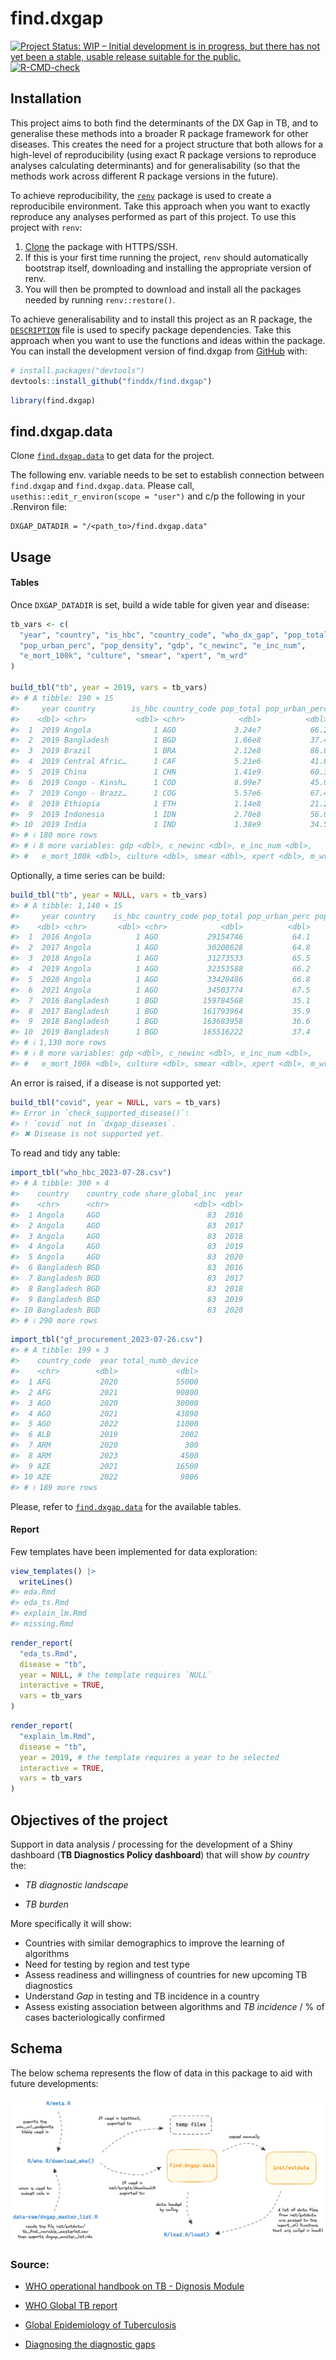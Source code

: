 
<!-- README.md is generated from README.Rmd. Please edit that file -->

# find.dxgap

<!-- badges: start -->

[![Project Status: WIP – Initial development is in progress, but there
has not yet been a stable, usable release suitable for the
public.](https://www.repostatus.org/badges/latest/wip.svg)](https://www.repostatus.org/#wip)
[![R-CMD-check](https://github.com/finddx/find.dxgap/actions/workflows/R-CMD-check.yaml/badge.svg)](https://github.com/finddx/find.dxgap/actions/workflows/R-CMD-check.yaml)
<!-- badges: end -->

## Installation

This project aims to both find the determinants of the DX Gap in TB, and
to generalise these methods into a broader R package framework for other
diseases. This creates the need for a project structure that both allows
for a high-level of reproducibility (using exact R package versions to
reproduce analyses calculating determinants) and for generalisability
(so that the methods work across different R package versions in the
future).

To achieve reproducibility, the
[`renv`](https://rstudio.github.io/renv/articles/renv.html) package is
used to create a reproducibile environment. Take this approach when you
want to exactly reproduce any analyses performed as part of this
project. To use this project with `renv`:

1.  [Clone](https://docs.github.com/en/get-started/getting-started-with-git/about-remote-repositories#cloning-with-https-urls)
    the package with HTTPS/SSH.
2.  If this is your first time running the project, `renv` should
    automatically bootstrap itself, downloading and installing the
    appropriate version of renv.
3.  You will then be prompted to download and install all the packages
    needed by running `renv::restore()`.

To achieve generalisability and to install this project as an R package,
the
[`DESCRIPTION`](https://r-pkgs.org/description.html#sec-description-imports-suggests)
file is used to specify package dependencies. Take this approach when
you want to use the functions and ideas within the package. You can
install the development version of find.dxgap from
[GitHub](https://github.com/) with:

``` r
# install.packages("devtools")
devtools::install_github("finddx/find.dxgap")
```

``` r
library(find.dxgap)
```

## find.dxgap.data

Clone [`find.dxgap.data`](https://github.com/finddx/find.dxgap.data) to
get data for the project.

The following env. variable needs to be set to establish connection
between `find.dxgap` and `find.dxgap.data`. Please call,
`usethis::edit_r_environ(scope = "user")` and c/p the following in your
.Renviron file:

    DXGAP_DATADIR = "/<path_to>/find.dxgap.data"

## Usage

#### Tables

Once `DXGAP_DATADIR` is set, build a wide table for given year and
disease:

``` r
tb_vars <- c(
  "year", "country", "is_hbc", "country_code", "who_dx_gap", "pop_total",
  "pop_urban_perc", "pop_density", "gdp", "c_newinc", "e_inc_num",
  "e_mort_100k", "culture", "smear", "xpert", "m_wrd"
)

build_tbl("tb", year = 2019, vars = tb_vars)
#> # A tibble: 190 × 15
#>     year country        is_hbc country_code pop_total pop_urban_perc pop_density
#>    <dbl> <chr>           <dbl> <chr>            <dbl>          <dbl>       <dbl>
#>  1  2019 Angola              1 AGO             3.24e7           66.2       26.0 
#>  2  2019 Bangladesh          1 BGD             1.66e8           37.4     1272.  
#>  3  2019 Brazil              1 BRA             2.12e8           86.8       25.3 
#>  4  2019 Central Afric…      1 CAF             5.21e6           41.8        8.36
#>  5  2019 China               1 CHN             1.41e9           60.3      150.  
#>  6  2019 Congo - Kinsh…      1 COD             8.99e7           45.0       39.7 
#>  7  2019 Congo - Brazz…      1 COG             5.57e6           67.4       16.3 
#>  8  2019 Ethiopia            1 ETH             1.14e8           21.2      101.  
#>  9  2019 Indonesia           1 IDN             2.70e8           56.0      144.  
#> 10  2019 India               1 IND             1.38e9           34.5      465.  
#> # ℹ 180 more rows
#> # ℹ 8 more variables: gdp <dbl>, c_newinc <dbl>, e_inc_num <dbl>,
#> #   e_mort_100k <dbl>, culture <dbl>, smear <dbl>, xpert <dbl>, m_wrd <dbl>
```

Optionally, a time series can be build:

``` r
build_tbl("tb", year = NULL, vars = tb_vars)
#> # A tibble: 1,140 × 15
#>     year country    is_hbc country_code pop_total pop_urban_perc pop_density
#>    <dbl> <chr>       <dbl> <chr>            <dbl>          <dbl>       <dbl>
#>  1  2016 Angola          1 AGO           29154746           64.1        23.4
#>  2  2017 Angola          1 AGO           30208628           64.8        24.2
#>  3  2018 Angola          1 AGO           31273533           65.5        25.1
#>  4  2019 Angola          1 AGO           32353588           66.2        26.0
#>  5  2020 Angola          1 AGO           33428486           66.8        26.8
#>  6  2021 Angola          1 AGO           34503774           67.5        27.7
#>  7  2016 Bangladesh      1 BGD          159784568           35.1      1228. 
#>  8  2017 Bangladesh      1 BGD          161793964           35.9      1243. 
#>  9  2018 Bangladesh      1 BGD          163683958           36.6      1257. 
#> 10  2019 Bangladesh      1 BGD          165516222           37.4      1272. 
#> # ℹ 1,130 more rows
#> # ℹ 8 more variables: gdp <dbl>, c_newinc <dbl>, e_inc_num <dbl>,
#> #   e_mort_100k <dbl>, culture <dbl>, smear <dbl>, xpert <dbl>, m_wrd <dbl>
```

An error is raised, if a disease is not supported yet:

``` r
build_tbl("covid", year = NULL, vars = tb_vars)
#> Error in `check_supported_disease()`:
#> ! `covid` not in `dxgap_diseases`.
#> ✖ Disease is not supported yet.
```

To read and tidy any table:

``` r
import_tbl("who_hbc_2023-07-28.csv")
#> # A tibble: 300 × 4
#>    country    country_code share_global_inc  year
#>    <chr>      <chr>                   <dbl> <dbl>
#>  1 Angola     AGO                        83  2016
#>  2 Angola     AGO                        83  2017
#>  3 Angola     AGO                        83  2018
#>  4 Angola     AGO                        83  2019
#>  5 Angola     AGO                        83  2020
#>  6 Bangladesh BGD                        83  2016
#>  7 Bangladesh BGD                        83  2017
#>  8 Bangladesh BGD                        83  2018
#>  9 Bangladesh BGD                        83  2019
#> 10 Bangladesh BGD                        83  2020
#> # ℹ 290 more rows
```

``` r
import_tbl("gf_procurement_2023-07-26.csv")
#> # A tibble: 199 × 3
#>    country_code  year total_numb_device
#>    <chr>        <dbl>             <dbl>
#>  1 AFG           2020             55000
#>  2 AFG           2021             90800
#>  3 AGO           2020             30000
#>  4 AGO           2021             43890
#>  5 AGO           2022             11000
#>  6 ALB           2019              2002
#>  7 ARM           2020               300
#>  8 ARM           2023              4500
#>  9 AZE           2021             16500
#> 10 AZE           2022              9806
#> # ℹ 189 more rows
```

Please, refer to
[`find.dxgap.data`](https://github.com/finddx/find.dxgap.data) for the
available tables.

#### Report

Few templates have been implemented for data exploration:

``` r
view_templates() |> 
  writeLines()
#> eda.Rmd
#> eda_ts.Rmd
#> explain_lm.Rmd
#> missing.Rmd
```

``` r
render_report(
  "eda_ts.Rmd", 
  disease = "tb",
  year = NULL, # the template requires `NULL`
  interactive = TRUE,
  vars = tb_vars
)
```

``` r
render_report(
  "explain_lm.Rmd",
  disease = "tb",
  year = 2019, # the template requires a year to be selected
  interactive = TRUE,
  vars = tb_vars
)
```

## Objectives of the project

Support in data analysis / processing for the development of a Shiny
dashboard (**TB Diagnostics Policy dashboard**) that will show *by
country* the:

- *TB diagnostic landscape*

- *TB burden*

More specifically it will show:

- Countries with similar demographics to improve the learning of
  algorithms
- Need for testing by region and test type
- Assess readiness and willingness of countries for new upcoming TB
  diagnostics
- Understand *Gap* in testing and TB incidence in a country
- Assess existing association between algorithms and *TB incidence* / %
  of cases bacteriologically confirmed

## Schema

The below schema represents the flow of data in this package to aid with
future developments:

<img src='man/figures/data-schematic.png' align="centre"/>

### Source:

- [WHO operational handbook on TB - Dignosis
  Module](https://www.who.int/publications/i/item/9789240030589)

- [WHO Global TB
  report](https://www.who.int/teams/global-tuberculosis-programme/data#gtbr)

- [Global Epidemiology of
  Tuberculosis](https://www.ncbi.nlm.nih.gov/pmc/articles/PMC4315920/)

- [Diagnosing the diagnostic
  gaps](https://www.youtube.com/watch?v=pvp7HiHOU2Q)

